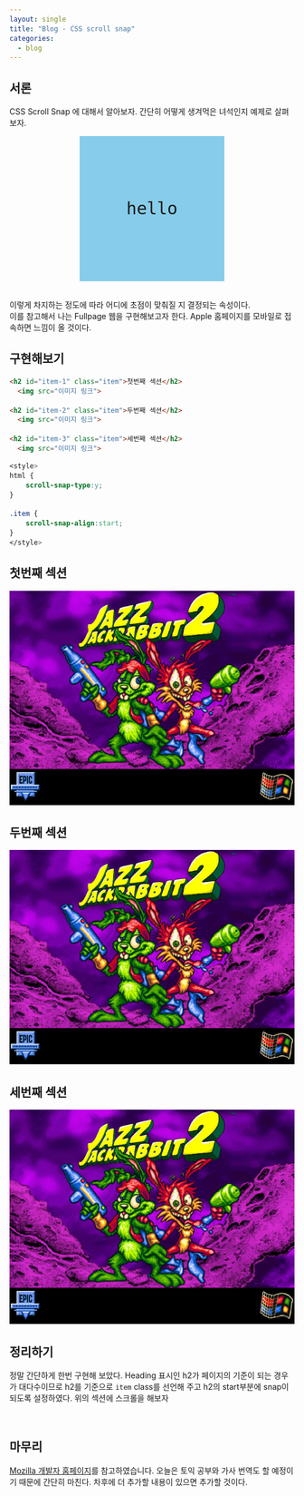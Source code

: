 ```yaml
---
layout: single
title: "Blog - CSS scroll snap"
categories:
  - blog
---
```


## 서론
CSS Scroll Snap 에 대해서 알아보자. 간단히 어떻게 생겨먹은 녀석인지 예제로 살펴보자.

<div class="holster">
<div class="container y mandatory-scroll-snapping">
  <div>hello</div>
  <div>2</div>
  <div>3</div>
  <div>4</div>
  <div>5</div>
</div>
</div>

<style>

.holster {
  display: flex;
  align-items: center;
  justify-content: space-between;
  flex-flow: column nowrap;
  font-family: monospace;
}

.container {
  display: flex;
  overflow: auto;
  flex: none;
}

.container.y {
  width: 256px;
  height: 256px;
  flex-flow: column nowrap;
}

.y.mandatory-scroll-snapping {
  scroll-snap-type: y mandatory; /* 항상 스냅 */
}

.container > div { /* div의 속성 */
  text-align: center;
  scroll-snap-align: center; /* snap area 안에서 center에 맞게 snap */
  flex: none; /* 컨테이너에 관계 없는 size */
}

.y.container > div { /* div의 크기 */
  line-height: 256px;
  font-size: 128px;
  width: 256px;
  height: 100%; /* 컨테이너의 100% 겠지 */
}

/* appearance fixes */
.y.container > div:first-child {
 /* 행간 조절 */
  font-size: 30px;
}
/* coloration */
.container > div:nth-child(even) { /* 짝수 div */
  background-color: #87EA87;
}

.container > div:nth-child(odd) { /* 홀수 div */
  background-color: #87CCEA;
}
</style>

<br>

이렇게 차지하는 정도에 따라 어디에 초점이 맞춰질 지 결정되는 속성이다. <br>
이를 참고해서 나는 Fullpage 웹을 구현해보고자 한다. Apple 홈페이지를 모바일로 접속하면 느낌이 올 것이다.  


## 구현해보기

```html
<h2 id="item-1" class="item">첫번째 섹션</h2>
  <img src="이미지 링크">

<h2 id="item-2" class="item">두번째 섹션</h2>
  <img src="이미지 링크">

<h2 id="item-3" class="item">세번째 섹션</h2>
  <img src="이미지 링크">

```

```css
<style>
html {
    scroll-snap-type:y;
}

.item {
    scroll-snap-align:start;
}
</style>
```

<h2 id="item-1" class="item">첫번째 섹션</h2>
  <img src="/assets/images/posting/blog_snap/picture1.jpg">

<h2 id="item-2" class="item">두번째 섹션</h2>
  <img src="/assets/images/posting/blog_snap/picture1.jpg">

<h2 id="item-3" class="item">세번째 섹션</h2>
  <img src="/assets/images/posting/blog_snap/picture1.jpg">

<style>
html {
    scroll-snap-type:y;
}

.item {
    scroll-snap-align:start;
}
</style>

## 정리하기

정말 간단하게 한번 구현해 보았다. Heading 표시인 h2가 페이지의 기준이 되는 경우가 대다수이므로 h2를 기준으로 `item` class를 선언해 주고 h2의 start부분에 snap이 되도록 설정하였다. 위의 섹션에 스크롤을 해보자

<br>

## 마무리
[Mozilla 개발자 홈페이지](https://developer.mozilla.org/en-US/docs/Web/CSS/scroll-snap-type)를 참고하였습니다. 오늘은 토익 공부와 가사 번역도 할 예정이기 때문에 간단히 마친다. 차후에 더 추가할 내용이 있으면 추가할 것이다. 